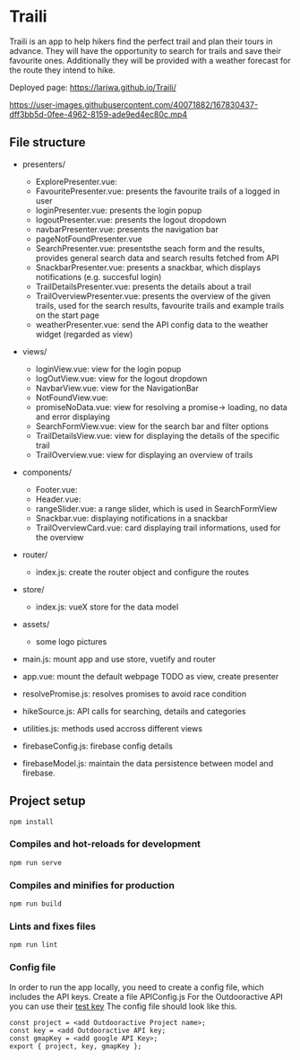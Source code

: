 # Traili
Traili is an app to help hikers find the perfect trail and plan their tours in advance. They will have the opportunity to search for trails  and save their favourite ones. Additionally they will be provided with a weather forecast for the route they intend to hike.

Deployed page: https://lariwa.github.io/Traili/


https://user-images.githubusercontent.com/40071882/167830437-dff3bb5d-0fee-4962-8159-ade9ed4ec80c.mp4


## File structure
- presenters/
    - ExplorePresenter.vue: 
    - FavouritePresenter.vue: presents the favourite trails of a logged in user
    - loginPresenter.vue: presents the login popup 
    - logoutPresenter.vue: presents the logout dropdown
    - navbarPresenter.vue: presents the navigation bar
    - pageNotFoundPresenter.vue
    - SearchPresenter.vue: presentsthe seach form and the results, provides general search data and search results fetched from API
    - SnackbarPresenter.vue: presents a snackbar, which displays notifications (e.g. succesful login)
    - TrailDetailsPresenter.vue: presents the details about a trail 
    - TrailOverviewPresenter.vue: presents the overview of the given trails, used for the search results, favourite trails and example trails on the start page
    - weatherPresenter.vue: send the API config data to the weather widget (regarded as view)
    
- views/
     - loginView.vue: view for the login popup
     - logOutView.vue: view for the logout dropdown
     - NavbarView.vue: view for the NavigationBar
     - NotFoundView.vue:
     - promiseNoData.vue: view for resolving a promise-> loading, no data and error displaying
     - SearchFormView.vue: view for the search bar and filter options
     - TrailDetailsView.vue: view for displaying the details of the specific trail 
     - TrailOverview.vue: view for displaying an overview of trails
     
- components/
    - Footer.vue:
    - Header.vue:
    - rangeSlider.vue: a range slider, which is used in SearchFormView
    - Snackbar.vue: displaying notifications in a snackbar
    - TrailOverviewCard.vue: card displaying trail informations, used for the overview
    
- router/
   - index.js: create the router object and configure the routes
- store/
    - index.js: vueX store for the data model
- assets/
    - some logo pictures
- main.js: mount app and use store, vuetify and router
- app.vue: mount the default webpage TODO as view, create presenter
- resolvePromise.js: resolves promises to avoid race condition
- hikeSource.js: API calls for searching, details and categories
- utilities.js: methods used accross different views
- firebaseConfig.js: firebase config details
- firebaseModel.js: maintain the data persistence between model and firebase.

## Project setup
```
npm install
```

### Compiles and hot-reloads for development
```
npm run serve
```

### Compiles and minifies for production
```
npm run build
```

### Lints and fixes files
```
npm run lint
```
### Config file
In order to run the app locally, you need to create a config file, which includes the API keys. Create a file APIConfig.js 
For the Outdooractive API you can use their [test key](https://developers.outdooractive.com/API-Reference/Data-API.html) The config file should look like this.
```
const project = <add Outdooractive Project name>;
const key = <add Outdooractive API key;
const gmapKey = <add google API Key>;
export { project, key, gmapKey };
```


